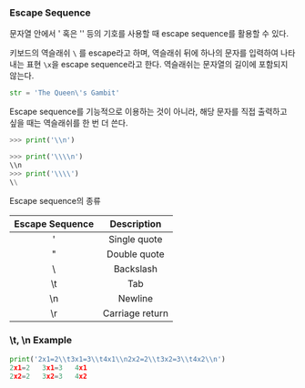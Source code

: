 ### Escape Sequence

문자열 안에서 ' 혹은 '' 등의 기호를 사용할 때 escape sequence를 활용할 수 있다.

키보드의 역슬래쉬 ``\`` 를 escape라고 하며, 역슬래쉬 뒤에 하나의 문자를 입력하여 나타내는 표현 `` \x ``을 escape sequence라고 한다. 역슬래쉬는 문자열의 길이에 포함되지 않는다.

```python
str = 'The Queen\'s Gambit'
```

Escape sequence를 기능적으로 이용하는 것이 아니라, 해당 문자를 직접 출력하고 싶을 때는 역슬래쉬를 한 번 더 쓴다.

```python
>>> print('\\n')

>>> print('\\\\n')
\\n
>>> print('\\\\')
\\
```



Escape sequence의 종류

| Escape Sequence |   Description   |
| :-------------: | :-------------: |
|       \'        |  Single quote   |
|       \"        |  Double quote   |
|       \\        |    Backslash    |
|       \t        |       Tab       |
|       \n        |     Newline     |
|       \r        | Carriage return |





### \t, \n Example

```python
print('2x1=2\\t3x1=3\\t4x1\\n2x2=2\\t3x2=3\\t4x2\\n')
2x1=2	3x1=3	4x1
2x2=2	3x2=3	4x2
```